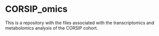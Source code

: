 # CORSIP_omics
This is a repository with the files associated with the transcriptomics and metabolomics analysis of the CORSIP cohort.
